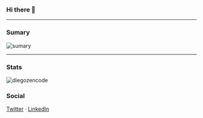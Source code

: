 ### Hi there 👋

<!--
**diegozencode/diegozencode** is a ✨ _special_ ✨ repository because its `README.md` (this file) appears on your GitHub profile.

Here are some ideas to get you started:

- 🔭 I’m currently working on ...
- 🌱 I’m currently learning ...
- 👯 I’m looking to collaborate on ...
- 🤔 I’m looking for help with ...
- 💬 Ask me about ...
- 📫 How to reach me: ...
- 😄 Pronouns: ...
- ⚡ Fun fact: ...
-->

---

### Sumary

![sumary](https://cr-ss-service.azurewebsites.net/api/ScreenShot?widget=summary&username=diegozencode&show-header=false)

---

### Stats

![diegozencode](https://cr-skills-chart-widget.azurewebsites.net/api/api?username=diegozencode&skills=JavaScript,php,python,c,css,html,json&show-other-skills=true)

### Social

[Twitter](https://twitter.com/diegozencode) · [LinkedIn](https://www.linkedin.com/in/diegozencode)
